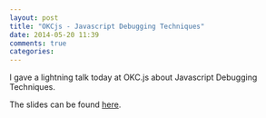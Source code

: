 ```yaml
---
layout: post
title: "OKCjs - Javascript Debugging Techniques"
date: 2014-05-20 11:39
comments: true
categories: 
---
```


I gave a lightning talk today at OKC.js about Javascript Debugging Techniques. 

The slides can be found [here](http://jbavari.github.io/JavascriptDebuggingTechniques/#/).

